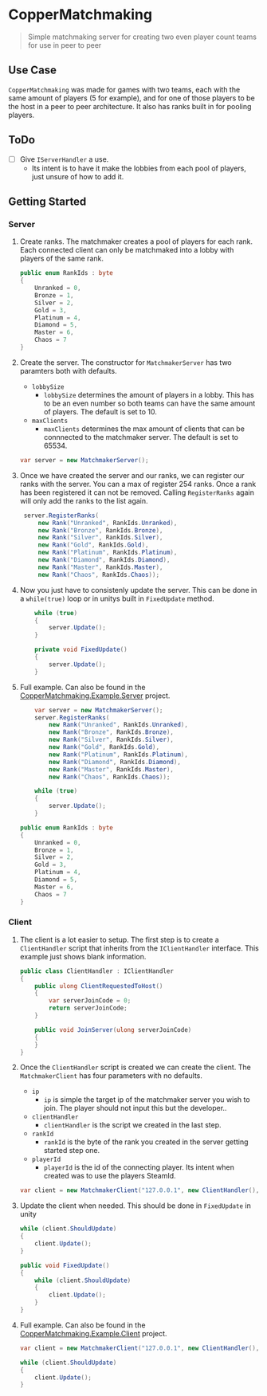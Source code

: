# CopperMatchmaking

> Simple matchmaking server for creating two even player count teams for use in peer to peer

## Use Case

`CopperMatchmaking` was made for games with two teams, each with the same amount of players (5 for example), and for one
of those players to be the host in a peer to peer architecture. It also has ranks built in for pooling players.

## ToDo

- [ ] Give `IServerHandler` a use.
    - Its intent is to have it make the lobbies from each pool of players, just unsure of how to add it.

## Getting Started

### Server

1. Create ranks. The matchmaker creates a pool of players for each rank. Each connected client can only be matchmaked
   into a lobby with players of the same rank.

    ```csharp
    public enum RankIds : byte
    {
        Unranked = 0,
        Bronze = 1,
        Silver = 2,
        Gold = 3,
        Platinum = 4,
        Diamond = 5,
        Master = 6,
        Chaos = 7
    }
    ```

2. Create the server. The constructor for `MatchmakerServer` has two paramters both with defaults.
    - `lobbySize`
        - `lobbySize` determines the amount of players in a lobby. This has to be an even number so both teams can have
          the same amount of players. The default is set to 10.
    - `maxClients`
        - `maxClients` determines the max amount of clients that can be connnected to the matchmaker server. The default
          is set to 65534.

    ```csharp
    var server = new MatchmakerServer();
    ```

3. Once we have created the server and our ranks, we can register our ranks with the server. You can a max of register
   254 ranks. Once a rank has been registered it can not be removed. Calling `RegisterRanks` again will only add the
   ranks to the list again.
   ```csharp
    server.RegisterRanks(
        new Rank("Unranked", RankIds.Unranked),
        new Rank("Bronze", RankIds.Bronze),
        new Rank("Silver", RankIds.Silver),
        new Rank("Gold", RankIds.Gold),
        new Rank("Platinum", RankIds.Platinum),
        new Rank("Diamond", RankIds.Diamond),
        new Rank("Master", RankIds.Master),
        new Rank("Chaos", RankIds.Chaos));
    ```

4. Now you just have to consistenly update the server. This can be done in a `while(true)` loop or in unitys built
   in `FixedUpdate` method.
    ```csharp
        while (true)
        {
            server.Update();
        }
    ```

    ```csharp
        private void FixedUpdate()
        {
            server.Update();
        }
    ```

5. Full example. Can also be found in the [CopperMatchmaking.Example.Server](CopperMatchmaking.Example.Server/Program.cs) project.
    ```csharp
        var server = new MatchmakerServer();
        server.RegisterRanks(
            new Rank("Unranked", RankIds.Unranked),
            new Rank("Bronze", RankIds.Bronze),
            new Rank("Silver", RankIds.Silver),
            new Rank("Gold", RankIds.Gold),
            new Rank("Platinum", RankIds.Platinum),
            new Rank("Diamond", RankIds.Diamond),
            new Rank("Master", RankIds.Master),
            new Rank("Chaos", RankIds.Chaos));
    
        while (true)
        {
            server.Update();
        }
    ```
    ```csharp
    public enum RankIds : byte
    {
        Unranked = 0,
        Bronze = 1,
        Silver = 2,
        Gold = 3,
        Platinum = 4,
        Diamond = 5,
        Master = 6,
        Chaos = 7
    }
    ```

### Client

1. The client is a lot easier to setup. The first step is to create a `ClientHandler` script that inherits from
   the `IClientHandler` interface. This example just shows blank information.

   ```csharp
   public class ClientHandler : IClientHandler
   {
       public ulong ClientRequestedToHost()
       {
           var serverJoinCode = 0;
           return serverJoinCode;
       }
   
       public void JoinServer(ulong serverJoinCode)
       {
       }
   }
   ```

2. Once the `ClientHandler` script is created we can create the client. The `MatchmakerClient` has four parameters with no defaults.
   - `ip`
      - `ip` is simple the target ip of the matchmaker server you wish to join. The player should not input this but the developer.. 
   - `clientHandler`
      - `clientHandler` is the script we created in the last step. 
   - `rankId`
      - `rankId` is the byte of the rank you created in the server getting started step one.
   - `playerId`
      - `playerId` is the id of the connecting player. Its intent when created was to use the players SteamId.

   ```csharp
   var client = new MatchmakerClient("127.0.0.1", new ClientHandler(), 0, 76561199083358154);
   ```
   
3. Update the client when needed. This should be done in `FixedUpdate` in unity
    ```csharp
    while (client.ShouldUpdate)
    {
        client.Update();
    }
    ```
    ```csharp
    public void FixedUpdate()
    {
        while (client.ShouldUpdate)
        {
            client.Update();
        }
    }
    ```
   
4. Full example. Can also be found in the [CopperMatchmaking.Example.Client](CopperMatchmaking.Example.Client/Program.cs) project.
    ```csharp
    var client = new MatchmakerClient("127.0.0.1", new ClientHandler(), 0, 76561199083358154);
    
    while (client.ShouldUpdate)
    {
        client.Update();
    }
    ```
